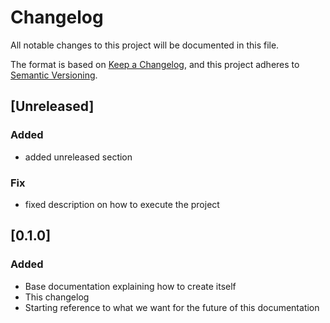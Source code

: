 # Changelog

All notable changes to this project will be documented in this file.

The format is based on [Keep a Changelog](https://keepachangelog.com/en/1.0.0/),
and this project adheres to [Semantic Versioning](https://semver.org/spec/v2.0.0.html).

## [Unreleased]

### Added

- added unreleased section

### Fix

- fixed description on how to execute the project

## [0.1.0]

### Added

- Base documentation explaining how to create itself
- This changelog
- Starting reference to what we want for the future of this documentation
